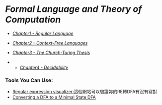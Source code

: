 # _Formal Language and Theory of Computation_

- _[Chapter1 - Regular Language](https://github.com/Gangost/Formal-Languages-and-Theory-of-Computation/tree/master/NOTE/chapter1.md)_

- _[Chapter2 - Context-Free Languages](https://github.com/Gangost/Formal-Languages-and-Theory-of-Computation/tree/master/NOTE/chapter2.md)_

- _[Chapter3 - The Church-Turing Thesis](https://github.com/Gangost/Formal-Languages-and-Theory-of-Computation/tree/master/NOTE/chapter3.md)_

- - _[Chapter4 - Decidability](https://github.com/Gangost/Formal-Languages-and-Theory-of-Computation/tree/master/NOTE/chapter4.md)_

### Tools You Can Use:
- [Regular expression visualizer:](http://regexvisualizer.apphb.com/)這個網站可以驗證妳的RE轉DFA有沒有寫對
- [Converting a DFA to a Minimal State DFA](http://jflap.org/tutorial/fa/dfa2mindfa/index.html)
